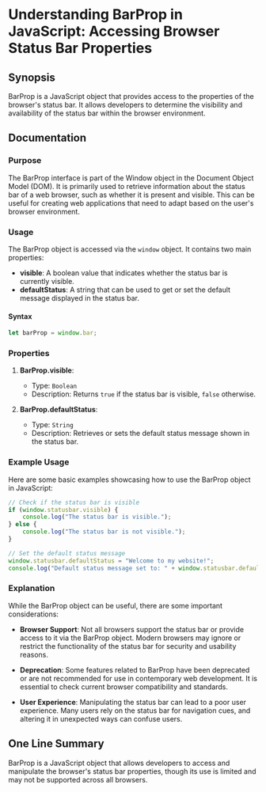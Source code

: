 <!--
Meta Description: # Understanding BarProp in JavaScript: Accessing Browser Status Bar Properties ## Synopsis BarProp is a JavaScript object that provides access to the ...
Meta Keywords: status, bar, barprop, object, visible
-->

# Understanding BarProp in JavaScript: Accessing Browser Status Bar Properties

## Synopsis
BarProp is a JavaScript object that provides access to the properties of the browser's status bar. It allows developers to determine the visibility and availability of the status bar within the browser environment.

## Documentation
### Purpose
The BarProp interface is part of the Window object in the Document Object Model (DOM). It is primarily used to retrieve information about the status bar of a web browser, such as whether it is present and visible. This can be useful for creating web applications that need to adapt based on the user's browser environment.

### Usage
The BarProp object is accessed via the `window` object. It contains two main properties:

- **visible**: A boolean value that indicates whether the status bar is currently visible.
- **defaultStatus**: A string that can be used to get or set the default message displayed in the status bar.

#### Syntax
```javascript
let barProp = window.bar;
```

### Properties
1. **BarProp.visible**: 
   - Type: `Boolean`
   - Description: Returns `true` if the status bar is visible, `false` otherwise.

2. **BarProp.defaultStatus**:
   - Type: `String`
   - Description: Retrieves or sets the default status message shown in the status bar.

### Example Usage
Here are some basic examples showcasing how to use the BarProp object in JavaScript:

```javascript
// Check if the status bar is visible
if (window.statusbar.visible) {
    console.log("The status bar is visible.");
} else {
    console.log("The status bar is not visible.");
}

// Set the default status message
window.statusbar.defaultStatus = "Welcome to my website!";
console.log("Default status message set to: " + window.statusbar.defaultStatus);
```

### Explanation
While the BarProp object can be useful, there are some important considerations:

- **Browser Support**: Not all browsers support the status bar or provide access to it via the BarProp object. Modern browsers may ignore or restrict the functionality of the status bar for security and usability reasons.

- **Deprecation**: Some features related to BarProp have been deprecated or are not recommended for use in contemporary web development. It is essential to check current browser compatibility and standards.

- **User Experience**: Manipulating the status bar can lead to a poor user experience. Many users rely on the status bar for navigation cues, and altering it in unexpected ways can confuse users.

## One Line Summary
BarProp is a JavaScript object that allows developers to access and manipulate the browser's status bar properties, though its use is limited and may not be supported across all browsers.